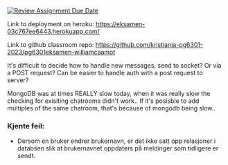 [![Review Assignment Due Date](https://classroom.github.com/assets/deadline-readme-button-24ddc0f5d75046c5622901739e7c5dd533143b0c8e959d652212380cedb1ea36.svg)](https://classroom.github.com/a/pgC2zHhI)


Link to deployment on heroku: https://eksamen-03c767ee6443.herokuapp.com/

Link to github classroom repo: https://github.com/kristiania-pg6301-2023/pg6301eksamen-williamcaamot

It's difficult to decide how to handle new messages, send to socket? Or via a POST request?
Can be easier to handle auth with a post request to server?


MongoDB was at times REALLY slow today, when it was really slow the checking for exisiting chatrooms didn't work.. If it's posisble to add multiples of the same chatroom, that's because of mongodb being slow..


### Kjente feil:
- Dersom en bruker endrer brukernavn, er det ikke satt opp relasjoner i databsen slik at brukernavnet oppdaters på meldinger som tidligere er sendt.